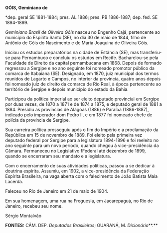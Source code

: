 **GÓIS, Geminiano de**

\*dep. geral SE 1881-1884; pres. AL 1886; pres. PB 1886-1887; dep. fed.
SE 1894-1899.

*Geminiano Brasil de Oliveira Góis* nasceu no Engenho Cajá, pertencente
ao município do Espírito Santo (SE), no dia 30 de maio de 1844, filho de
Antônio de Góis do Nascimento e de Maria Joaquina de Oliveira Góis.

Iniciou os estudos preparatórios na cidade de Estância (SE), mas
transferiu-se para Pernambuco e concluiu os estudos em Recife.
Bacharelou-se pela Faculdade de Direito da capital pernambucana em 1868.
Depois de formado regressou a Sergipe e no ano seguinte foi nomeado
promotor público da comarca de Itabaiana (SE). Designado, em 1870, juiz
municipal dos termos reunidos de Lagarto e Campos, no interior da
província, quatro anos depois foi nomeado juiz de direito da comarca de
Rio Real, à época pertencente ao território de Sergipe e depois
município do estado da Bahia.

Participou da política imperial ao ser eleito deputado provincial em
Sergipe por duas vezes, de 1870 a 1871 e de 1874 a 1875, e deputado
geral de 1881 a 1884. Presidiu as províncias de Alagoas (1886) e Paraíba
(1886-1887), indicado pelo imperador dom Pedro II, e em 1877 foi nomeado
chefe de polícia da província de Sergipe.

Sua carreira política prosseguiu após o fim do Império e a proclamação
da República em 15 de novembro de 1889. Foi eleito pela primeira vez
deputado federal por Sergipe para a legislatura 1894-1896 e foi reeleito
no ano seguinte para um novo período, quando chegou à vice-presidência
da Câmara. Permaneceu no Legislativo fFederal até dezembro de 1899,
quando se encerraram seu mandato e a legislatura.

Com o encerramento de suas atividades políticas, passou a se dedicar à
doutrina espírita. Assumiu, em 1902, a vice-presidência da Federação
Espírita Brasileira, na vaga aberta com o falecimento de João Batista
Maia Lacerda.

Faleceu no Rio de Janeiro em 21 de maio de 1904.

Em sua homenagem, uma rua na Freguesia, em Jacarepaguá, no Rio de
Janeiro, recebeu seu nome.

Sérgio Montalvão

**FONTES:** CÂM. DEP. *Deputados Brasileiros*; GUARANÁ, M.
*Dicionário***.**
